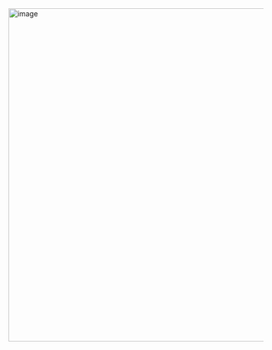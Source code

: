 <img width="658" alt="image" src="https://github.com/user-attachments/assets/31f7fb36-51b1-42e3-a6f3-be4d2ce0ca1a">
